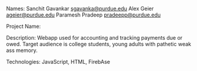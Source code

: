 Names:
Sanchit Gavankar sgavanka@purdue.edu
Alex Geier ageier@purdue.edu
Paramesh Pradeep pradeepp@purdue.edu

Project Name:

Description: Webapp used for accounting and tracking payments due or owed. Target audience is college students, young adults with pathetic weak ass memory. 


Technologies:
JavaScript, HTML, FirebAse
                                  